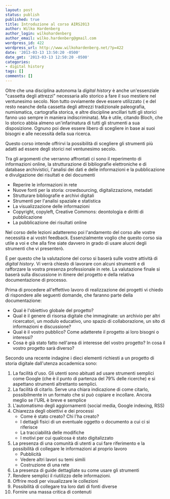 ```yaml
---
layout: post
status: publish
published: true
title: Introduzione al corso AIRS2013
author: Wilko Hardenberg
author_login: wilkohardenberg
author_email: wilko.hardenberg@gmail.com
wordpress_id: 422
wordpress_url: http://www.wilkohardenberg.net/?p=422
date: '2013-03-13 13:50:20 -0500'
date_gmt: '2013-03-13 12:50:20 -0500'
categories:
- digital history
tags: []
comments: []
---
```

<p >Oltre che una disciplina autonoma la <em >digital history</em > &egrave; anche un'essenziale "cassetta degli attrezzi" necessaria allo storico a fare il suo mestiere nel ventunesimo secolo. Non tutto ovviamente deve essere utilizzato ( e del resto neanche della cassetta degli attrezzi tradizionale paleografia, numismatica, cartografia storica, e altre discipline ancillari tutti gli storici fanno uso sempre in maniera indiscriminata). Ma &egrave; utile, citando Bloch, che lo storico abbia almeno un'infarinatura di tutti gli strumenti a sua disposizione. Ognuno poi deve essere libero di scegliere in base ai suoi bisogni e alle necessit&agrave; della sua ricerca.</p >
<p >Questo corso intende offrirvi la possibilit&agrave; di scegliere gli strumenti pi&ugrave; adatti ad essere degli storici nel ventunesimo secolo.</p >
<p >Tra gli argomenti che verranno affrontati ci sono il reperimento di informazioni online, la strutturazione di bibliografie elettroniche e di database archivistici, l'analisi dei dati e delle informazioni e la pubblicazione e divulgazione dei risultati e dei documenti</p >
<ul >
<li >Reperire le informazioni in rete</li >
<li >Nuove fonti per la storia: crowdsourcing, digitalizzazione, metadati</li >
<li >Strutturare bibliografie e archivi digitali</li >
<li >Strumenti per l'analisi spaziale e statistica</li >
<li >La visualizzazione delle informazioni</li >
<li >Copyright, copyleft, Creative Commons: deontologia e diritti di pubblicazione</li >
<li >La pubblicazione dei risultati online</li ></ul >
<p >Nel corso delle lezioni adatteremo poi l'andamento del corso alle vostre necessit&agrave; e ai vostri feedback. Essenzialmente voglio che questo corso sia utile a voi e che alla fine siate davvero in grado di usare alucni degli strumenti che vi presenter&ograve;.</p >
<p >&Egrave; per questo che la valutazione del corso si baser&agrave; sulle vostre attivit&agrave; di <em >digital history</em >. Vi verr&agrave; chiesto di lavorare con alcuni strumenti e di rafforzare la vostra presenza professionale in rete. La valutazione finale si baser&agrave; sulla discussione in itinere del progetto e della relativa documentazione di processo.</p >
<p >Prima di procedere all'effettivo lavoro di realizzazione dei progetti vi chiedo di rispondere alle seguenti domande, che faranno parte della documentazione:</p >
<ul >
<li >Qual &egrave; l'obiettivo globale del progetto?</li >
<li >Qual &egrave; il genere di risorsa digitale che immaginate: un archivio per altri ricercatori, un modulo educativo, uno spazio di collaborazione, un sito di informazioni e discussione?</li >
<li >Qual &egrave; il vostro pubblico? Come adatterete il progetto ai loro bisogni o interessi?</li >
<li >Cosa &egrave; gi&agrave; stato fatto nell'area di interesse del vostro progetto? In cosa il vostro progetto sar&agrave; diverso?</li ></ul >
<p >Secondo una recente indagine i dieci elementi richiesti a un progetto di storia digitale dall'utenza accademica sono:</p >
<ol style="list-style-type: decimal;" >
<li >La facilit&agrave; d'uso. Gli utenti sono abituati ad usare strumenti semplici come Google (che &egrave; il punto di partenza del 79% delle ricerche) e si aspettano strumenti altrettanto semplici.</li >
<li >La facilit&agrave; di citarlo. Serve una chiara indicazione di come citarlo, possibilmente in un formato che si pu&ograve; copiare e incollare. Ancora meglio se l'URL &egrave; breve e semplice</li >
<li >L'automatismo degli aggiornamenti (social media, Google indexing, RSS)</li >
<li >Chiarezza degli obiettivi e dei processi
<ul >
<li >Come &egrave; stato creato? Chi l'ha creato?</li >
<li >I dettagli fisici di un eventuale oggetto o documento a cui ci si riferisce</li >
<li >La tracciabilit&agrave; delle modifiche</li >
<li >I motivi per cui qualcosa &egrave; stato digitalizzato</li ></ul ></li >
<li >La presenza di una comunit&agrave; di utenti a cui fare riferimento e la possibilit&agrave; di collegare le informazioni al proprio lavoro
<ul >
<li >Pubblicit&agrave;</li >
<li >Vedere altri lavori su temi simili</li >
<li >Costruzione di una rete</li ></ul ></li >
<li >La presenza di guide dettagliate su come usare gli strumenti</li >
<li >Rendere semplici il riutilizzo delle informazioni.</li >
<li >Offrire modi per visualizzare le collezioni</li >
<li >Possibilit&agrave; di collegare tra loro dati di fonti diverse</li >
<li >Fornire una massa critica di contenuti</li ></ol >
